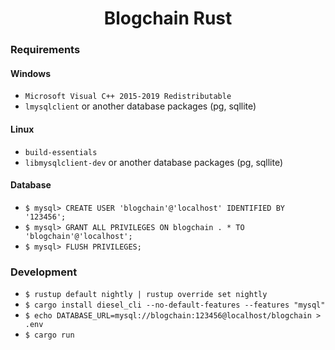 <div align="center">
  <h1>Blogсhain Rust</h1>
</div>

### Requirements

#### Windows

- `Microsoft Visual C++ 2015-2019 Redistributable`
- `lmysqlclient` or another database packages (pg, sqllite)

#### Linux

- `build-essentials`
- `libmysqlclient-dev` or another database packages (pg, sqllite)

#### Database

- `$ mysql> CREATE USER 'blogchain'@'localhost' IDENTIFIED BY '123456';`
- `$ mysql> GRANT ALL PRIVILEGES ON blogchain . * TO 'blogchain'@'localhost';`
- `$ mysql> FLUSH PRIVILEGES;`

### Development

- `$ rustup default nightly | rustup override set nightly`
- `$ cargo install diesel_cli --no-default-features --features "mysql"`
- `$ echo DATABASE_URL=mysql://blogchain:123456@localhost/blogchain > .env`
- `$ cargo run`
